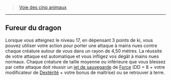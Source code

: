﻿---
!Generic
Id: monk_fiveanimals_hd.md#fureur-du-dragon
ParentLink: monk_fiveanimals_hd.md#voie-des-cinq-animaux
Name: Fureur du dragon
ParentName: Voie des cinq animaux
NameLevel: 2
Attributes: {}
---
> [Voie des cinq animaux](hd_monk_fiveanimals.md)

---

## Fureur du dragon

Lorsque vous atteignez le niveau 17, en dépensant 3 points de ki, vous pouvez utiliser votre action pour porter une attaque à mains nues contre chaque créature autour de vous dans un rayon de 4,50 mètres. La réussite de votre attaque est automatique et vous infligez vos dégât à mains nues normaux. Chaque créature de taille moyenne ou inférieure que vous blessez par cette attaque doit réussir un [jet de sauvegarde](hd_abilities_jets_de_sauvegarde.md) de [Force](hd_abilities_strength.md) (DD = 8 + votre modificateur de [Dextérité](hd_abilities_dexterity.md) + votre bonus de maîtrise) ou se retrouver à terre.


